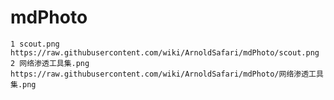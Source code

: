 # mdPhoto
	1 scout.png https://raw.githubusercontent.com/wiki/ArnoldSafari/mdPhoto/scout.png
	2 网络渗透工具集.png https://raw.githubusercontent.com/wiki/ArnoldSafari/mdPhoto/网络渗透工具集.png